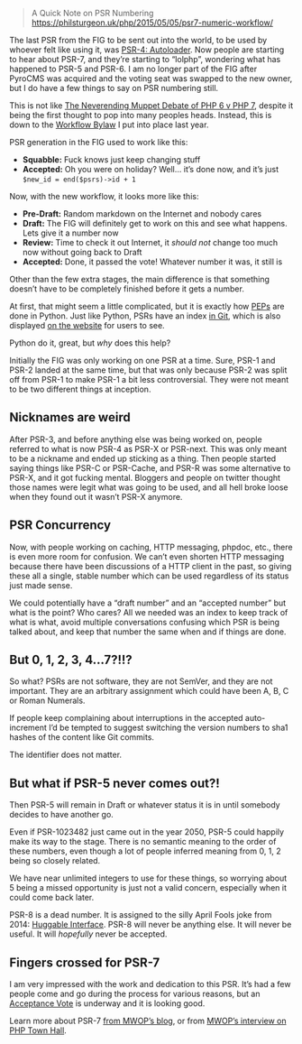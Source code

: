 >A Quick Note on PSR Numbering
https://philsturgeon.uk/php/2015/05/05/psr7-numeric-workflow/


The last PSR from the FIG to be sent out into the world, to be used by whoever felt like using it, was [PSR-4: Autoloader](http://www.php-fig.org/psr/psr-4/). Now people are starting to hear about PSR-7, and they’re starting to “lolphp”, wondering what has happened to PSR-5 and PSR-6\. I am no longer part of the FIG after PyroCMS was acquired and the voting seat was swapped to the new owner, but I do have a few things to say on PSR numbering still.

This is not like [The Neverending Muppet Debate of PHP 6 v PHP 7](/php/2014/07/23/neverending-muppet-debate-of-php-6-v-php-7/), despite it being the first thought to pop into many peoples heads. Instead, this is down to the [Workflow Bylaw](https://github.com/php-fig/fig-standards/blob/master/bylaws/004-psr-workflow.md) I put into place last year.

PSR generation in the FIG used to work like this:

*   **Squabble:** Fuck knows just keep changing stuff
*   **Accepted:** Oh you were on holiday? Well… it’s done now, and it’s just `$new_id = end($psrs)->id + 1`

Now, with the new workflow, it looks more like this:

*   **Pre-Draft:** Random markdown on the Internet and nobody cares
*   **Draft:** The FIG will definitely get to work on this and see what happens. Lets give it a number now
*   **Review:** Time to check it out Internet, it _should not_ change too much now without going back to Draft
*   **Accepted:** Done, it passed the vote! Whatever number it was, it still is

Other than the few extra stages, the main difference is that something doesn’t have to be completely finished before it gets a number.

At first, that might seem a little complicated, but it is exactly how [PEPs](https://www.python.org/dev/peps/) are done in Python. Just like Python, PSRs have an index [in Git](https://github.com/php-fig/fig-standards/blob/master/index.md), which is also displayed [on the website](http://www.php-fig.org/psr/) for users to see.

Python do it, great, but _why_ does this help?

Initially the FIG was only working on one PSR at a time. Sure, PSR-1 and PSR-2 landed at the same time, but that was only because PSR-2 was split off from PSR-1 to make PSR-1 a bit less controversial. They were not meant to be two different things at inception.

## Nicknames are weird

After PSR-3, and before anything else was being worked on, people referred to what is now PSR-4 as PSR-X or PSR-next. This was only meant to be a nickname and ended up sticking as a thing. Then people started saying things like PSR-C or PSR-Cache, and PSR-R was some alternative to PSR-X, and it got fucking mental. Bloggers and people on twitter thought those names were legit what was going to be used, and all hell broke loose when they found out it wasn’t PSR-X anymore.

## PSR Concurrency

Now, with people working on caching, HTTP messaging, phpdoc, etc., there is even more room for confusion. We can’t even shorten HTTP messaging because there have been discussions of a HTTP client in the past, so giving these all a single, stable number which can be used regardless of its status just made sense.

We could potentially have a “draft number” and an “accepted number” but what is the point? Who cares? All we needed was an index to keep track of what is what, avoid multiple conversations confusing which PSR is being talked about, and keep that number the same when and if things are done.

## But 0, 1, 2, 3, 4…7?!!?

So what? PSRs are not software, they are not SemVer, and they are not important. They are an arbitrary assignment which could have been A, B, C or Roman Numerals.

If people keep complaining about interruptions in the accepted auto-increment I’d be tempted to suggest switching the version numbers to sha1 hashes of the content like Git commits.

The identifier does not matter.

## But what if PSR-5 never comes out?!

Then PSR-5 will remain in Draft or whatever status it is in until somebody decides to have another go.

Even if PSR-1023482 just came out in the year 2050, PSR-5 could happily make its way to the stage. There is no semantic meaning to the order of these numbers, even though a lot of people inferred meaning from 0, 1, 2 being so closely related.

We have near unlimited integers to use for these things, so worrying about 5 being a missed opportunity is just not a valid concern, especially when it could come back later.

PSR-8 is a dead number. It is assigned to the silly April Fools joke from 2014: [Huggable Interface](https://github.com/php-fig/fig-standards/blob/master/proposed/psr-8-hug/psr-8-hug.md). PSR-8 will never be anything else. It will never be useful. It will _hopefully_ never be accepted.

## Fingers crossed for PSR-7

I am very impressed with the work and dedication to this PSR. It’s had a few people come and go during the process for various reasons, but an [Acceptance Vote](https://groups.google.com/forum/#!topic/php-fig/0baLqR6Rvcg) is underway and it is looking good.

Learn more about PSR-7 [from MWOP’s blog](http://mwop.net/blog/2015-01-08-on-http-middleware-and-psr-7.html), or from [MWOP’s interview on PHP Town Hall](http://phptownhall.com/blog/2015/02/02/episode-36-psr-7-the-world-of-tomorrow/).